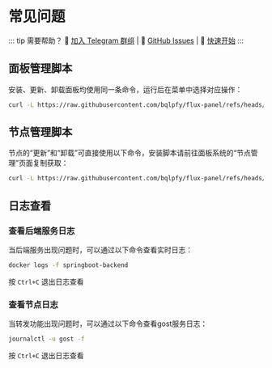 # 常见问题

::: tip 需要帮助？
📱 [加入 Telegram 群组](https://t.me/+wdVDni1fdyI0YzE1) | 🐛 [GitHub Issues](https://github.com/bqlpfy/flux-panel/issues) | 🚀 [快速开始](/getting-started)
:::

## 面板管理脚本

安装、更新、卸载面板均使用同一条命令，运行后在菜单中选择对应操作：

```bash
curl -L https://raw.githubusercontent.com/bqlpfy/flux-panel/refs/heads/main/panel_install.sh -o panel_install.sh && chmod +x panel_install.sh && ./panel_install.sh
```

## 节点管理脚本

节点的“更新”和“卸载”可直接使用以下命令，安装脚本请前往面板系统的“节点管理”页面复制获取：

```bash
curl -L https://raw.githubusercontent.com/bqlpfy/flux-panel/refs/heads/main/install.sh -o ./install.sh && chmod +x ./install.sh && ./install.sh
```

## 日志查看

### 查看后端服务日志

当后端服务出现问题时，可以通过以下命令查看实时日志：

```bash
docker logs -f springboot-backend
```

按 `Ctrl+C` 退出日志查看

### 查看节点日志

当转发功能出现问题时，可以通过以下命令查看gost服务日志：

```bash
journalctl -u gost -f
```

按 `Ctrl+C` 退出日志查看

